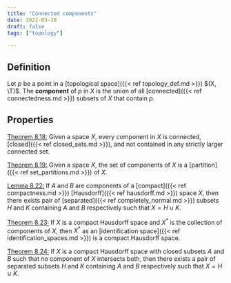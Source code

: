 ```yaml
---
title: "Connected components"
date: 2022-03-18
draft: false
tags: ["topology"]

---
```


## Definition
Let $p$ be a point in a [topological space]({{< ref topology_def.md >}}) $(X, \T)$. The **component** of $p$ in $X$ is the union of all [connected]({{< ref connectedness.md >}}) subsets of $X$ that contain $p$. 

## Properties
[Theorem 8.18:](\work.pdf#page=105) Given a space $X$, every component in $X$ is connected, [closed]({{< ref closed_sets.md >}}), and not contained in any strictly larger connected set. 

[Theorem 8.19:](\work.pdf#page=106) Given a space $X$, the set of components of $X$ is a [partition]({{< ref set_partitions.md >}}) of $X$. 

[Lemma 8.22:](\work.pdf#page=107) If $A$ and $B$ are components of a [compact]({{< ref compactness.md >}}) [Hausdorff]({{< ref hausdorff.md >}}) space $X$, then there exists pair of [separated]({{< ref completely_normal.md >}}) subsets $H$ and $K$ containing $A$ and $B$ respectively such that $X = H \cup K$. 

[Theorem 8.23:](\work.pdf#page=109) If $X$ is a compact Hausdorff space and $X^*$ is the collection of components of $X$, then $X^*$ as an [identification space]({{< ref identification_spaces.md >}}) is a compact Hausdorff space. 

[Theorem 8.24:](\work.pdf#page=110) If $X$ is a compact Hausdorff space with closed subsets $A$ and $B$ such that no component of $X$ intersects both, then there exists a pair of separated subsets $H$ and $K$ containing $A$ and $B$ respectively such that $X = H \cup K$. 